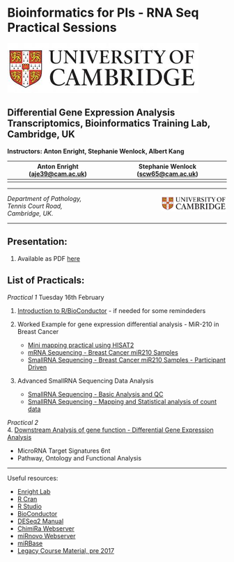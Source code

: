Bioinformatics for PIs - RNA Seq Practical Sessions 
===============================
![Cambridge](/images/cambridge.jpg)

Differential Gene Expression Analysis
Transcriptomics, Bioinformatics Training Lab, Cambridge, UK
-------------------------------------------------------------------

**Instructors: Anton Enright, Stephanie Wenlock, Albert Kang**

|Anton Enright (aje39@cam.ac.uk) | Stephanie Wenlock (scw65@cam.ac.uk) |
|--------------------------------|-------------------------------------|
| | |
***

<img src="../images/cambridge.jpg" align="right" width="150">

_Department of Pathology,  
Tennis Court Road,  
Cambridge, UK._  

***

Presentation:
------------
1. Available as PDF [here](https://github.com/EnrightLab/Courses-and-Practicals/blob/master/Cambridge_PI/Bioinformatics%20for%20PIs%20RNASeq.pdf)

List of Practicals:
------------------

*Practical 1*  Tuesday 16th February 
1. [Introduction to R/BioConductor](Intro_R/Intro_R_Practical.md) - if needed for some remindeders

2. Worked Example for gene expression differential analysis - MiR-210 in Breast Cancer
   * [Mini mapping practical using HISAT2](miR_210_Experiment/mini_mapping/)
   * [mRNA Sequencing - Breast Cancer miR210 Samples](miR_210_Experiment/mRNA_Seq/mRNA_Seq.md)
   * [SmallRNA Sequencing - Breast Cancer miR210 Samples - Participant Driven](miR_210_Experiment/small_RNASeq/small_RNASeq.md)

3. Advanced SmallRNA Sequencing Data Analysis
   * [SmallRNA Sequencing - Basic Analysis and QC](small_RNA_seq/Practical_1/Practical_1.md)
   * [SmallRNA Sequencing - Mapping and Statistical analysis of count data](small_RNA_seq/Practical_2/Practical_2.md)

*Practical 2*   
4. [Downstream Analysis of gene function - Differential Gene Expression Analysis](Functional_Analysis/README.md)
  * MicroRNA Target Signatures 6nt
  * Pathway, Ontology and Functional Analysis


***

Useful resources:

* [Enright Lab](http://www.ebi.ac.uk/research/enright)
* [R Cran](https://cran.r-project.org/)
* [R Studio](http://www.rstudio.com/)
* [BioConductor](http://www.bioconductor.org)
* [DESeq2 Manual](http://bioconductor.org/packages/release/bioc/html/DESeq2.html)
* [ChimiRa Webserver](http://wwwdev.ebi.ac.uk/enright-dev/chimira/)
* [miRnovo Webserver](http://wwwdev.ebi.ac.uk/enright-dev/mirnovo/)
* [miRBase](http://www.mirbase.org)
* [Legacy Course Material, pre 2017](http://wwwdev.ebi.ac.uk/enright-srv/courses)
